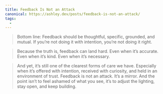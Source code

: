 ```yaml
---
title: Feedback Is Not an Attack
canonical: https://ashley.dev/posts/feedback-is-not-an-attack/
tags:
  -
---
```


> Bottom line: Feedback should be thoughtful, specific, grounded, and mutual. If you’re not doing it with intention, you’re not doing it right.

> Because the truth is, feedback can land hard. Even when it’s accurate. Even when it’s kind. Even when it’s necessary.

> And yet, it’s still one of the clearest forms of care we have. Especially when it’s offered with intention, received with curiosity, and held in an environment of trust. Feedback is not an attack. It’s a mirror. And the point isn’t to feel ashamed of what you see, it’s to adjust the lighting, stay open, and keep building.
